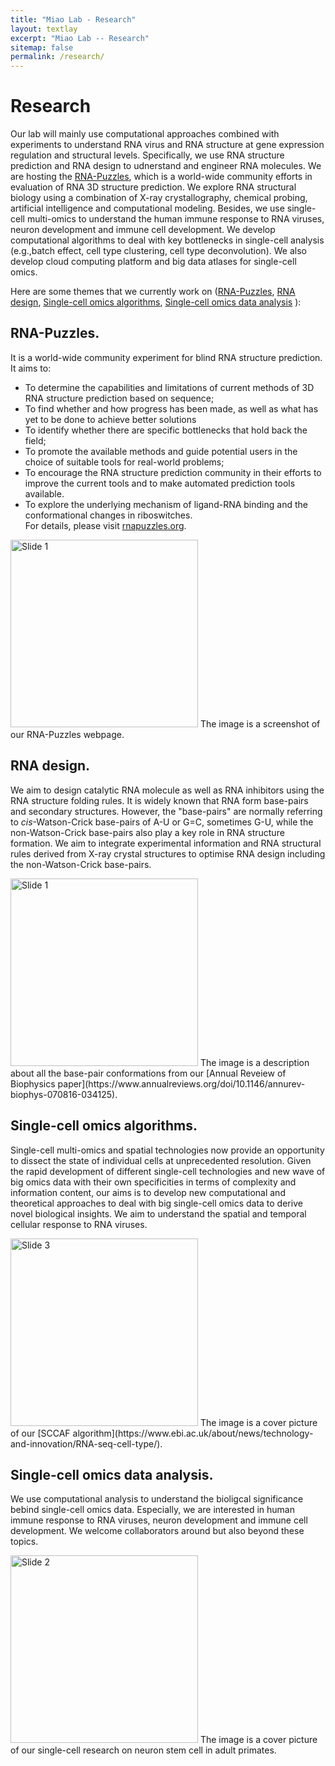 ```yaml
---
title: "Miao Lab - Research"
layout: textlay
excerpt: "Miao Lab -- Research"
sitemap: false
permalink: /research/
---
```


# Research

Our lab will mainly use computational approaches combined with experiments to understand RNA virus and RNA structure at gene expression regulation and structural levels.
Specifically, we use RNA structure prediction and RNA design to udnerstand and engineer RNA molecules. We are hosting the [RNA-Puzzles](http://www.rnapuzzles.org), which is a world-wide community efforts in evaluation of RNA 3D structure prediction. We explore RNA structural biology using a combination of X-ray crystallography, chemical probing, artificial intelligence and computational modeling. 
Besides, we use single-cell multi-omics to understand the human immune response to RNA viruses, neuron development and immune cell development. We develop computational algorithms to deal with key bottlenecks in single-cell analysis (e.g.,batch effect, cell type clustering, cell type deconvolution). We also develop cloud computing platform and big data atlases for single-cell omics.

Here are some themes that we currently work on ([RNA-Puzzles](#RNA-Puzzles), [RNA design](#RNA-design), [Single-cell omics algorithms](#Single-cell-omics-algorithms), [Single-cell omics data analysis](#Single-cell-omics-data-analysis) ):

## RNA-Puzzles.

It is a world-wide community experiment for blind RNA structure prediction.    
It aims to:     
* To determine the capabilities and limitations of current methods of 3D RNA structure prediction based on sequence;    
* To find whether and how progress has been made, as well as what has yet to be done to achieve better solutions    
* To identify whether there are specific bottlenecks that hold back the field;
* To promote the available methods and guide potential users in the choice of suitable tools for real-world problems;
* To encourage the RNA structure prediction community in their efforts to improve the current tools and to make automated prediction tools available.
* To explore the underlying mechanism of ligand-RNA binding and the conformational changes in riboswitches.    
For details, please visit [rnapuzzles.org](http://www.rnapuzzles.org).     

<img src="{{ site.url }}{{ site.baseurl }}/images/homepic/rnapuzzles_screenshot.png" alt="Slide 1" style="height:300px;"/>    
The image is a screenshot of our RNA-Puzzles webpage.     

## RNA design.

We aim to design catalytic RNA molecule as well as RNA inhibitors using the RNA structure folding rules. 
It is widely known that RNA form base-pairs and secondary structures. However, the "base-pairs" are normally referring to *cis*-Watson-Crick base-pairs of A-U or G=C, sometimes G-U, while 
the non-Watson-Crick base-pairs also play a key role in RNA structure formation. We aim to integrate experimental information and RNA structural rules derived from X-ray crystal structures 
to optimise RNA design including the non-Watson-Crick base-pairs. 

<img src="{{ site.url }}{{ site.baseurl }}/images/respic/nonWC_design.png" alt="Slide 1" style="height:300px;"/>    
The image is a description about all the base-pair conformations from our [Annual Reveiew of Biophysics paper](https://www.annualreviews.org/doi/10.1146/annurev-biophys-070816-034125). 


## Single-cell omics algorithms.

Single-cell multi-omics and spatial technologies now provide an opportunity to dissect the state of individual cells at unprecedented resolution. 
Given the rapid development of different single-cell technologies and new wave of big omics data with their own specificities in terms of complexity and information content, 
our aims is to develop new computational and theoretical approaches to deal with big single-cell omics data to derive novel biological insights. We aim to understand the spatial
and temporal cellular response to RNA viruses. 

<img src="{{ site.url }}{{ site.baseurl }}/images/homepic/sccaf_cover.jpg" alt="Slide 3" style="height:300px;"/>    
The image is a cover picture of our [SCCAF algorithm](https://www.ebi.ac.uk/about/news/technology-and-innovation/RNA-seq-cell-type/).     


## Single-cell omics data analysis.

We use computational analysis to understand the bioligcal significance bebind single-cell omics data. Especially, we are interested in human immune response to RNA viruses, neuron development and immune cell development. 
We welcome collaborators around but also beyond these topics. 

<img src="{{ site.url }}{{ site.baseurl }}/images/homepic/monkey_cover1.jpeg" alt="Slide 2" style="height:300px;"/>    
The image is a cover picture of our single-cell research on neuron stem cell in adult primates.     
